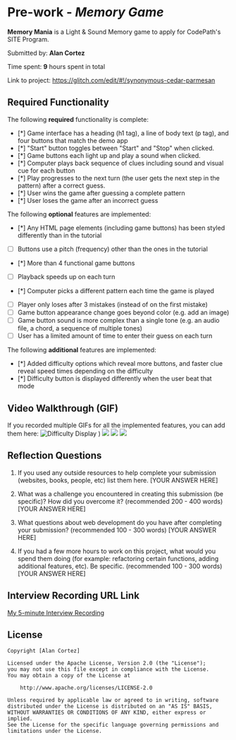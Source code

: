 # Pre-work - *Memory Game*

**Memory Mania** is a Light & Sound Memory game to apply for CodePath's SITE Program. 

Submitted by: **Alan Cortez**

Time spent: **9** hours spent in total

Link to project: https://glitch.com/edit/#!/synonymous-cedar-parmesan

## Required Functionality

The following **required** functionality is complete:

* [\*] Game interface has a heading (h1 tag), a line of body text (p tag), and four buttons that match the demo app
* [\*] "Start" button toggles between "Start" and "Stop" when clicked. 
* [\*] Game buttons each light up and play a sound when clicked. 
* [\*] Computer plays back sequence of clues including sound and visual cue for each button
* [\*] Play progresses to the next turn (the user gets the next step in the pattern) after a correct guess. 
* [\*] User wins the game after guessing a complete pattern
* [\*] User loses the game after an incorrect guess

The following **optional** features are implemented:

* [\*] Any HTML page elements (including game buttons) has been styled differently than in the tutorial
* [ ] Buttons use a pitch (frequency) other than the ones in the tutorial
* [\*] More than 4 functional game buttons
* [ ] Playback speeds up on each turn
* [\*] Computer picks a different pattern each time the game is played
* [ ] Player only loses after 3 mistakes (instead of on the first mistake)
* [ ] Game button appearance change goes beyond color (e.g. add an image)
* [ ] Game button sound is more complex than a single tone (e.g. an audio file, a chord, a sequence of multiple tones)
* [ ] User has a limited amount of time to enter their guess on each turn

The following **additional** features are implemented:

- [\*] Added difficulty options which reveal more buttons, and faster clue reveal speed times depending on the difficulty
- [\*] Difficulty button is displayed differently when the user beat that mode

## Video Walkthrough (GIF)

If you recorded multiple GIFs for all the implemented features, you can add them here:
![Difficulty Display](https://user-images.githubusercontent.com/78040578/156964885-b2ff323c-b5df-4ad3-8ee4-8f948ae0cbe9.gif)
)
![](gif2-link-here)
![](gif3-link-here)
![](gif4-link-here)

## Reflection Questions
1. If you used any outside resources to help complete your submission (websites, books, people, etc) list them here. 
[YOUR ANSWER HERE]

2. What was a challenge you encountered in creating this submission (be specific)? How did you overcome it? (recommended 200 - 400 words) 
[YOUR ANSWER HERE]

3. What questions about web development do you have after completing your submission? (recommended 100 - 300 words) 
[YOUR ANSWER HERE]

4. If you had a few more hours to work on this project, what would you spend them doing (for example: refactoring certain functions, adding additional features, etc). Be specific. (recommended 100 - 300 words) 
[YOUR ANSWER HERE]



## Interview Recording URL Link

[My 5-minute Interview Recording](your-link-here)


## License

    Copyright [Alan Cortez]

    Licensed under the Apache License, Version 2.0 (the "License");
    you may not use this file except in compliance with the License.
    You may obtain a copy of the License at

        http://www.apache.org/licenses/LICENSE-2.0

    Unless required by applicable law or agreed to in writing, software
    distributed under the License is distributed on an "AS IS" BASIS,
    WITHOUT WARRANTIES OR CONDITIONS OF ANY KIND, either express or implied.
    See the License for the specific language governing permissions and
    limitations under the License.
